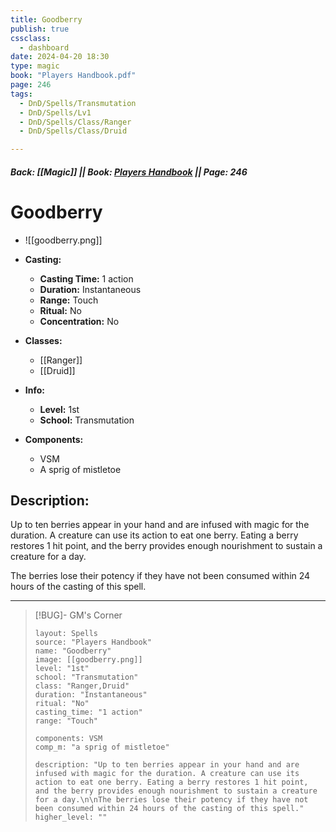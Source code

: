 ```yaml
---
title: Goodberry
publish: true
cssclass:
  - dashboard
date: 2024-04-20 18:30
type: magic
book: "Players Handbook.pdf"
page: 246
tags:
  - DnD/Spells/Transmutation
  - DnD/Spells/Lv1
  - DnD/Spells/Class/Ranger
  - DnD/Spells/Class/Druid

---
```


##### Back: [[Magic]] || Book: [Players Handbook](https://drive.google.com/drive/folders/1O5bhpYizcIT5xxAoLOuzCRht_PVS7VSG?usp=sharing) || Page: 246

# Goodberry
- ![[goodberry.png]]
- **Casting:**
    - **Casting Time:** 1 action
    - **Duration:** Instantaneous
    - **Range:** Touch
    - **Ritual:** No
    - **Concentration:** No
- **Classes:**
    - [[Ranger]]
    - [[Druid]]

- **Info:**
    - **Level:** 1st
    - **School:** Transmutation
- **Components:**
    - VSM
    - A sprig of mistletoe

## Description:
Up to ten berries appear in your hand and are infused with magic for the duration. A creature can use its action to eat one berry. Eating a berry restores 1 hit point, and the berry provides enough nourishment to sustain a creature for a day.

The berries lose their potency if they have not been consumed within 24 hours of the casting of this spell.



---

> [!BUG]- GM's Corner
>
> ```statblock
> layout: Spells
> source: "Players Handbook"
> name: "Goodberry"
> image: [[goodberry.png]]
> level: "1st"
> school: "Transmutation"
> class: "Ranger,Druid"
> duration: "Instantaneous"
> ritual: "No"
> casting_time: "1 action"
> range: "Touch"
>
> components: VSM
> comp_m: "a sprig of mistletoe"
>
> description: "Up to ten berries appear in your hand and are infused with magic for the duration. A creature can use its action to eat one berry. Eating a berry restores 1 hit point, and the berry provides enough nourishment to sustain a creature for a day.\n\nThe berries lose their potency if they have not been consumed within 24 hours of the casting of this spell."
> higher_level: ""
> ```
